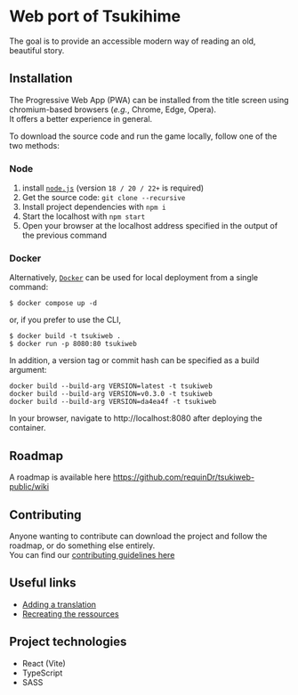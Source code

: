 # Web port of Tsukihime
The goal is to provide an accessible modern way of reading an old, beautiful story.  

## Installation
The Progressive Web App (PWA) can be installed from the title screen using chromium-based browsers (_e.g._, Chrome, Edge, Opera).  
It offers a better experience in general.

To download the source code and run the game locally, follow one of the two methods:
### Node
1) install [`node.js`](https://nodejs.org/en/download) (version `18 / 20 / 22+` is required)
2) Get the source code: `git clone --recursive`
3) Install project dependencies with `npm i`
4) Start the localhost with `npm start`
5) Open your browser at the localhost address specified in the output of the previous command

### Docker
Alternatively, [`Docker`](https://docs.docker.com/get-started/get-docker/) can be used for local deployment from a single command:
```
$ docker compose up -d
```

or, if you prefer to use the CLI,
```
$ docker build -t tsukiweb .
$ docker run -p 8080:80 tsukiweb
```
In addition, a version tag or commit hash can be specified as a build argument:
```
docker build --build-arg VERSION=latest -t tsukiweb
docker build --build-arg VERSION=v0.3.0 -t tsukiweb
docker build --build-arg VERSION=da4ea4f -t tsukiweb
```
In your browser, navigate to http://localhost:8080 after deploying the container.

## Roadmap
A roadmap is available here https://github.com/requinDr/tsukiweb-public/wiki

## Contributing
Anyone wanting to contribute can download the project and follow the roadmap, or do something else entirely.  
You can find our [contributing guidelines here](https://github.com/requinDr/tsukiweb-public/blob/main/CONTRIBUTING.md)

## Useful links
- [Adding a translation](https://github.com/requinDr/tsukiweb-public/wiki/Adding-a-translation)
- [Recreating the ressources](https://github.com/requinDr/tsukiweb-public/wiki/Recreating-the-ressources)

## Project technologies
- React (Vite)
- TypeScript
- SASS
